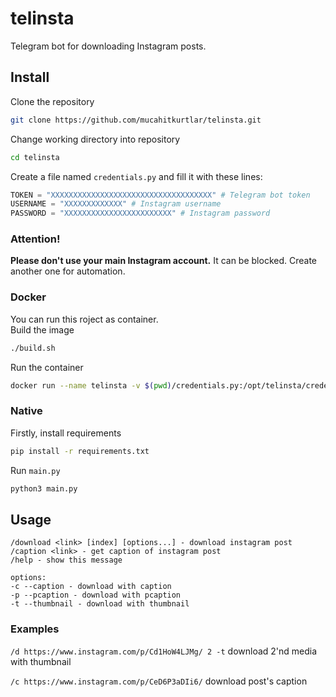 # telinsta
Telegram bot for downloading Instagram posts.

## Install
Clone the repository
```sh
git clone https://github.com/mucahitkurtlar/telinsta.git
```
Change working directory into repository
```sh
cd telinsta
```
Create a file named `credentials.py` and fill it with these lines:
```py
TOKEN = "XXXXXXXXXXXXXXXXXXXXXXXXXXXXXXXXXXXX" # Telegram bot token
USERNAME = "XXXXXXXXXXXXX" # Instagram username
PASSWORD = "XXXXXXXXXXXXXXXXXXXXXXXX" # Instagram password
```
### Attention!
<b>Please don't use your main Instagram account.</b> It can be blocked. Create another one for automation.

### Docker
You can run this roject as container.
<br>
Build the image
```sh
./build.sh
```
Run the container
```sh
docker run --name telinsta -v $(pwd)/credentials.py:/opt/telinsta/credentials.py mucahitkurtlar/telinsta
```
### Native
Firstly, install requirements
```sh
pip install -r requirements.txt
```
Run `main.py`
```sh
python3 main.py
```

## Usage
```
/download <link> [index] [options...] - download instagram post
/caption <link> - get caption of instagram post
/help - show this message

options:
-c --caption - download with caption
-p --pcaption - download with pcaption
-t --thumbnail - download with thumbnail
```
### Examples
`/d https://www.instagram.com/p/Cd1HoW4LJMg/ 2 -t` download 2'nd media with thumbnail
<br>

`/c https://www.instagram.com/p/CeD6P3aDIi6/` download post's caption
